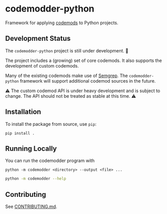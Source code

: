 # codemodder-python

Framework for applying [codemods](https://codemodder.io/) to Python projects.

## Development Status

The `codemodder-python` project is still under development. 🚧

The project includes a (growing) set of core codemods. It also supports the
development of custom codemods.

Many of the existing codemods make use of [Semgrep](https://semgrep.dev/). The
`codemodder-python` framework will support additional codemod sources in the
future.

⚠️  The custom codemod API is under heavy development and is subject to change.
The API should not be treated as stable at this time. ⚠️

## Installation

To install the package from source, use `pip`:

```
pip install .
```

## Running Locally

You can run the codemodder program with

```python -m codemodder <directory> --output <file> ...```

```bash
python -m codemodder --help
```

## Contributing
See [CONTRIBUTING.md](CONTRIBUTING.md).
